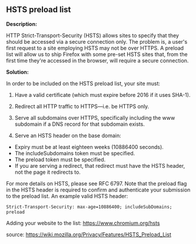 HSTS preload list
-------

**Description:**

HTTP Strict-Transport-Security (HSTS) allows sites to specify that they should be accessed 
via a secure connection only. The problem is, a user's first request to a site employing 
HSTS may not be over HTTPS. A preload list will allow us to ship Firefox with some 
pre-set HSTS sites that, from the first time they're accessed in the browser, will require
a secure connection. 


**Solution:**

In order to be included on the HSTS preload list, your site must:

1. Have a valid certificate (which must expire before 2016 if it uses SHA-1).

2. Redirect all HTTP traffic to HTTPS—i.e. be HTTPS only.

3. Serve all subdomains over HTTPS, specifically including the www subdomain if a DNS 
record for that subdomain exists.

4. Serve an HSTS header on the base domain:
* Expiry must be at least eighteen weeks (10886400 seconds).
* The includeSubdomains token must be specified.
* The preload token must be specified.
* If you are serving a redirect, that redirect must have the HSTS header, not the page it 
  redirects to.

For more details on HSTS, please see RFC 6797. Note that the preload flag in the HSTS 
header is required to confirm and authenticate your submission to the preload list.
An example valid HSTS header:

    Strict-Transport-Security: max-age=10886400; includeSubDomains; preload
    
Adding your website to the list:
https://www.chromium.org/hsts     


source:
https://wiki.mozilla.org/Privacy/Features/HSTS_Preload_List
